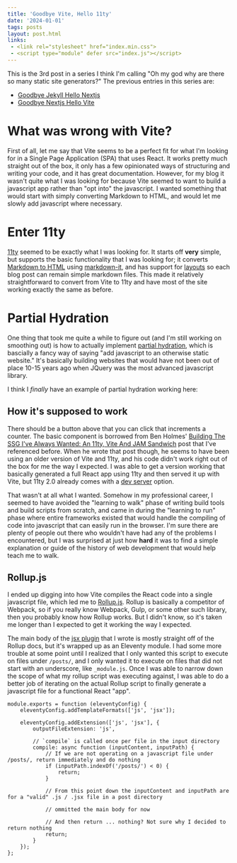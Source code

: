 ```yaml
---
title: 'Goodbye Vite, Hello 11ty'
date: '2024-01-01'
tags: posts
layout: post.html
links:
 - <link rel="stylesheet" href="index.min.css">
 - <script type="module" defer src="index.js"></script>
---
```


This is the 3rd post in a series I think I'm calling "Oh my god why are there so many static site generators?" The previous entries in this series are:

* [Goodbye Jekyll Hello Nextjs](./2023-01-15-goodbye-jekyll-hello-nextjs.md)
* [Goodbye Nextjs Hello Vite](./2023-06-26-goodbye-next-hello-vite.md)

# What was wrong with Vite?

First of all, let me say that Vite seems to be a perfect fit for what I'm looking for in a Single Page Application (SPA) that uses React. It works pretty much straight out of the box, it only has a few opinionated ways of structuring and writing your code, and it has great documentation. However, for my blog it wasn't quite what I was looking for because Vite seemed to want to build a javascript app rather than "opt into" the javascript. I wanted something that would start with simply converting Markdown to HTML, and would let me slowly add javascript where necessary.

# Enter 11ty

[11ty](https://11ty.dev/) seemed to be exactly what I was looking for. It starts off **very** simple, but supports the basic functionality that I was looking for; it converts [Markdown to HTML](https://www.11ty.dev/docs/languages/markdown/) using [markdown-it](https://www.npmjs.com/package/markdown-it), and has support for [layouts](https://www.11ty.dev/docs/layouts/) so each blog post can remain simple markdown files. This made it relatively straightforward to convert from Vite to 11ty and have most of the site working exactly the same as before.

# Partial Hydration

One thing that took me quite a while to figure out (and I'm still working on smoothing out) is how to actually implement [partial hydration](https://en.wikipedia.org/wiki/Hydration_(web_development)), which is bascially a fancy way of saying "add javascript to an otherwise static website." It's basically building websites that would have not been out of place 10-15 years ago when JQuery was the most advanced javascript library.

I think I *finally* have an example of partial hydration working here:

<div id="react-root"></div>

## How it's supposed to work

There should be a button above that you can click that increments a counter. The basic component is borrowed from Ben Holmes' [Building The SSG I've Always Wanted: An 11ty, Vite And JAM Sandwich](https://www.smashingmagazine.com/2021/10/building-ssg-11ty-vite-jam-sandwich/) post that I've referenced before. When he wrote that post though, he seems to have been using an older version of Vite and 11ty, and his code didn't work right out of the box for me the way I expected. I was able to get a version working that basically generated a full React app using 11ty and then served it up with Vite, but 11ty 2.0 already comes with a [dev server](https://www.11ty.dev/docs/dev-server/) option.

That wasn't at all what I wanted. Somehow in my professional career, I seemed to have avoided the "learning to walk" phase of writing build tools and build scripts from scratch, and came in during the "learning to run" phase where entire frameworks existed that would handle the compiling of code into javascript that can easily run in the browser. I'm sure there are plenty of people out there who wouldn't have had any of the problems I encountered, but I was surprised at just how **hard** it was to find a simple explanation or guide of the history of web development that would help teach me to walk.

## Rollup.js

I ended up digging into how Vite compiles the React code into a single javascript file, which led me to [Rollup.js](https://rollupjs.org/). Rollup is basically a competitor of Webpack, so if you really know Webpack, Gulp, or some other such library, then you probably know how Rollup works. But I didn't know, so it's taken me longer than I expected to get it working the way I expected.

The main body of the [jsx plugin](https://github.com/johnsiddoway/blog/blob/1111cf1913324e56152446094cda758e94dadb5b/jsxPlugin.js) that I wrote is mostly straight off of the Rollup docs, but it's wrapped up as an Eleventy module. I had some more trouble at some point until I realized that I only wanted this script to execute on files under `/posts/`, and I only wanted it to execute on files that did not start with an underscore, like `_module.js`. Once I was able to narrow down the scope of what my rollup script was executing against, I was able to do a better job of iterating on the actual Rollup script to finally generate a javascript file for a functional React "app".

```
module.exports = function (eleventyConfig) {
	eleventyConfig.addTemplateFormats(['js', 'jsx']);

	eleventyConfig.addExtension(['js', 'jsx'], {
		outputFileExtension: 'js',

		// `compile` is called once per file in the input directory
		compile: async function (inputContent, inputPath) {
			// If we are not operating on a javascript file under /posts/, return immediately and do nothing
			if (inputPath.indexOf('/posts/') < 0) {
				return;
			}

			// From this point down the inputContent and inputPath are for a "valid" .js / .jsx file in a post directory

			// ommitted the main body for now

			// And then return ... nothing? Not sure why I decided to return nothing
			return;
		}
	});
};
```
